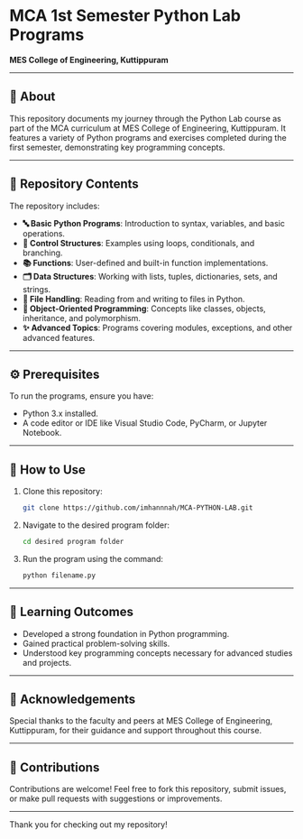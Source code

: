
# MCA 1st Semester Python Lab Programs  
**MES College of Engineering, Kuttippuram**  

---

## 📘 About  
This repository documents my journey through the Python Lab course as part of the MCA curriculum at MES College of Engineering, Kuttippuram. It features a variety of Python programs and exercises completed during the first semester, demonstrating key programming concepts.

---

## 📂 Repository Contents  
The repository includes:  
- **🔤 Basic Python Programs**: Introduction to syntax, variables, and basic operations.  
- **🔁 Control Structures**: Examples using loops, conditionals, and branching.  
- **📚 Functions**: User-defined and built-in function implementations.  
- **🗂️ Data Structures**: Working with lists, tuples, dictionaries, sets, and strings.  
- **📁 File Handling**: Reading from and writing to files in Python.  
- **🧱 Object-Oriented Programming**: Concepts like classes, objects, inheritance, and polymorphism.  
- **✨ Advanced Topics**: Programs covering modules, exceptions, and other advanced features.  

---

## ⚙️ Prerequisites  
To run the programs, ensure you have:  
- Python 3.x installed.  
- A code editor or IDE like Visual Studio Code, PyCharm, or Jupyter Notebook.

---

## 🚀 How to Use  
1. Clone this repository:  
   ```bash
   git clone https://github.com/imhannnah/MCA-PYTHON-LAB.git
   ```
2. Navigate to the desired program folder:  
   ```bash
   cd desired program folder
   ```
3. Run the program using the command:  
   ```bash
   python filename.py
   ```

---

## 🎯 Learning Outcomes  
- Developed a strong foundation in Python programming.  
- Gained practical problem-solving skills.  
- Understood key programming concepts necessary for advanced studies and projects.

---

## 🙌 Acknowledgements  
Special thanks to the faculty and peers at MES College of Engineering, Kuttippuram, for their guidance and support throughout this course.  

---

## 🤝 Contributions  
Contributions are welcome! Feel free to fork this repository, submit issues, or make pull requests with suggestions or improvements.  

---
Thank you for checking out my repository!
